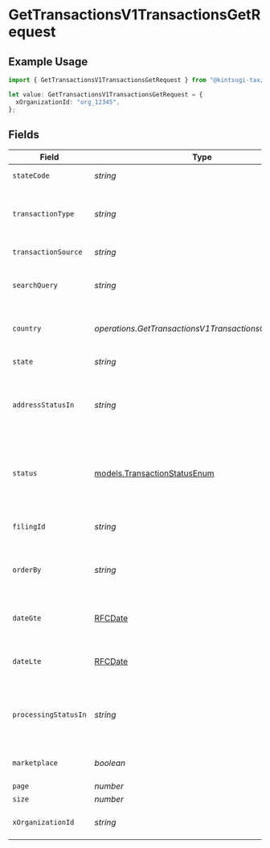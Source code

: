 # GetTransactionsV1TransactionsGetRequest

## Example Usage

```typescript
import { GetTransactionsV1TransactionsGetRequest } from "@kintsugi-tax/tax-platform-sdk/models/operations";

let value: GetTransactionsV1TransactionsGetRequest = {
  xOrganizationId: "org_12345",
};
```

## Fields

| Field                                                                                                                     | Type                                                                                                                      | Required                                                                                                                  | Description                                                                                                               | Example                                                                                                                   |
| ------------------------------------------------------------------------------------------------------------------------- | ------------------------------------------------------------------------------------------------------------------------- | ------------------------------------------------------------------------------------------------------------------------- | ------------------------------------------------------------------------------------------------------------------------- | ------------------------------------------------------------------------------------------------------------------------- |
| `stateCode`                                                                                                               | *string*                                                                                                                  | :heavy_minus_sign:                                                                                                        | Filter transactions by state code.                                                                                        |                                                                                                                           |
| `transactionType`                                                                                                         | *string*                                                                                                                  | :heavy_minus_sign:                                                                                                        | Filter by transaction type (e.g., SALE, FULL_CREDIT_NOTE,<br/>        PARTIAL_CREDIT_NOTE, ARCHIVE etc.).                 |                                                                                                                           |
| `transactionSource`                                                                                                       | *string*                                                                                                                  | :heavy_minus_sign:                                                                                                        | Filter transactions based on the source.                                                                                  |                                                                                                                           |
| `searchQuery`                                                                                                             | *string*                                                                                                                  | :heavy_minus_sign:                                                                                                        | Search for transactions using a general query<br/>        (e.g., order ID, customer name).                                |                                                                                                                           |
| `country`                                                                                                                 | *operations.GetTransactionsV1TransactionsGetCountry*[]                                                                    | :heavy_minus_sign:                                                                                                        | Filter transactions by country code<br/>        (ISO 3166-1 alpha-2 format, e.g., US).                                    |                                                                                                                           |
| `state`                                                                                                                   | *string*                                                                                                                  | :heavy_minus_sign:                                                                                                        | Filter by full state name (e.g., California).                                                                             |                                                                                                                           |
| `addressStatusIn`                                                                                                         | *string*                                                                                                                  | :heavy_minus_sign:                                                                                                        | Filter by address status (e.g., UNVERIFIED, INVALID,<br/>        PARTIALLY_VERIFIED, VERIFIED, UNVERIFIABLE).             |                                                                                                                           |
| `status`                                                                                                                  | [models.TransactionStatusEnum](../../models/transactionstatusenum.md)                                                     | :heavy_minus_sign:                                                                                                        | Filter by transaction status (e.g., PENDING, COMMITTED,<br/>        CANCELLED, FULLY_REFUNDED, PARTIALLY_REFUNDED, ARCHIVED). |                                                                                                                           |
| `filingId`                                                                                                                | *string*                                                                                                                  | :heavy_minus_sign:                                                                                                        | Retrieve transactions linked to a specific filing ID.                                                                     |                                                                                                                           |
| `orderBy`                                                                                                                 | *string*                                                                                                                  | :heavy_minus_sign:                                                                                                        | Sort results based on specified fields.<br/>        Prefix with - for descending order (e.g., -date for newest first).    |                                                                                                                           |
| `dateGte`                                                                                                                 | [RFCDate](../../types/rfcdate.md)                                                                                         | :heavy_minus_sign:                                                                                                        | Retrieve transactions with a date<br/>        greater than or equal to (YYYY-MM-DD).                                      |                                                                                                                           |
| `dateLte`                                                                                                                 | [RFCDate](../../types/rfcdate.md)                                                                                         | :heavy_minus_sign:                                                                                                        | Retrieve transactions with a date<br/>        less than or equal to (YYYY-MM-DD).                                         |                                                                                                                           |
| `processingStatusIn`                                                                                                      | *string*                                                                                                                  | :heavy_minus_sign:                                                                                                        | Filter transactions based on processing status.<br/>        Multiple values can be passed as a comma-separated list.      |                                                                                                                           |
| `marketplace`                                                                                                             | *boolean*                                                                                                                 | :heavy_minus_sign:                                                                                                        | Filter transactions by marketplace (e.g., AMAZON, EBAY).                                                                  |                                                                                                                           |
| `page`                                                                                                                    | *number*                                                                                                                  | :heavy_minus_sign:                                                                                                        | Page number                                                                                                               |                                                                                                                           |
| `size`                                                                                                                    | *number*                                                                                                                  | :heavy_minus_sign:                                                                                                        | Page size                                                                                                                 |                                                                                                                           |
| `xOrganizationId`                                                                                                         | *string*                                                                                                                  | :heavy_check_mark:                                                                                                        | The unique identifier for the organization making the request                                                             | org_12345                                                                                                                 |